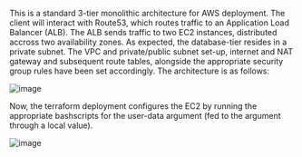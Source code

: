 This is a standard 3-tier monolithic architecture for AWS deployment. The client will interact with Route53, which routes traffic to an Application Load Balancer (ALB). The ALB sends traffic to two EC2 instances, distributed accross two availability zones. As expected, the database-tier resides in a private subnet. The VPC and private/public subnet set-up, internet and NAT gateway and subsequent route tables, alongside the appropriate security group rules have been set accordingly. The architecture is as follows:

![image](https://user-images.githubusercontent.com/98710900/203631299-784dc3c7-a944-495f-b0ef-54ed16ae35ff.png)

Now, the terraform deployment configures the EC2 by running the appropriate bashscripts for the user-data argument (fed to the argument through a local value).


![image](https://user-images.githubusercontent.com/98710900/203857458-5ddec2f1-1667-438a-b867-555e565ea006.png)
